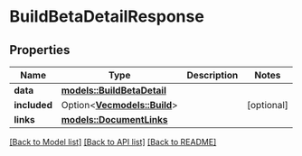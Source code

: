 # BuildBetaDetailResponse

## Properties

Name | Type | Description | Notes
------------ | ------------- | ------------- | -------------
**data** | [**models::BuildBetaDetail**](BuildBetaDetail.md) |  | 
**included** | Option<[**Vec<models::Build>**](Build.md)> |  | [optional]
**links** | [**models::DocumentLinks**](DocumentLinks.md) |  | 

[[Back to Model list]](../README.md#documentation-for-models) [[Back to API list]](../README.md#documentation-for-api-endpoints) [[Back to README]](../README.md)


